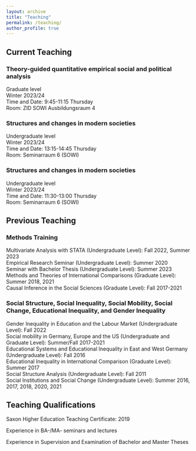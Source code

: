 ```yaml
---
layout: archive
title: "Teaching"
permalink: /teaching/
author_profile: true
---
```


## Current Teaching

### Theory-guided quantitative empirical social and political analysis
Graduate level<br /> Winter 2023/24<br /> Time and Date: 9:45-11:15 Thursday<br /> Room: ZID SOWI Ausbildungsraum 4

### Structures and changes in modern societies 
Undergraduate level<br />  Winter 2023/24<br /> Time and Date: 13:15-14:45 Thursday<br /> Room: Seminarraum 6 (SOWI)

### Structures and changes in modern societies
Undergraduate level<br />  Winter 2023/24<br /> Time and Date: 11:30-13:00 Thursday<br /> Room: Seminarraum 6 (SOWI)



## Previous Teaching

### Methods Training

Multivariate Analysis with STATA (Undergraduate Level): Fall 2022, Summer 2023<br /> Empirical Research Seminar (Undergraduate Level): Summer 2020<br />Seminar with Bachelor Thesis (Undergraduate Level): Summer 2023<br /> Methods and Theories of International Comparisons (Graduate Level): Summer 2018, 2021<br />Causal Inference in the Social Sciences (Graduate Level): Fall 2017-2021


### Social Structure, Social Inequality, Social Mobility, Social Change, Educational Inequality, and Gender Inequality

Gender Inequality in Education and the Labour Market (Undergraduate Level): Fall 2022<br />Social mobility in Germany, Europe and the US (Undergraduate and Graduate Level): Summer/Fall 2017-2021<br />Educational Systems and Educational Inequality in East and West Germany (Undergraduate Level): Fall 2016<br /> Educational Inequality in International Comparison (Graduate Level): Summer 2017<br />Social Structure Analysis (Undergraduate Level): Fall 2011<br />Social Institutions and Social Change (Undergraduate Level): Summer 2016, 2017, 2018, 2020, 2021



## Teaching Qualifications

Saxon Higher Education Teaching Certificate: 2019

Experience in BA-/MA- seminars and lectures

Experience in Supervision and Examination of Bachelor and Master Theses
